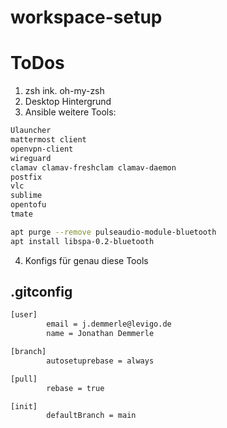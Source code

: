 # workspace-setup

# ToDos
1. zsh ink. oh-my-zsh
2. Desktop Hintergrund
3. Ansible weitere Tools:
```bash
Ulauncher
mattermost client
openvpn-client
wireguard
clamav clamav-freshclam clamav-daemon
postfix
vlc
sublime
opentofu
tmate

apt purge --remove pulseaudio-module-bluetooth
apt install libspa-0.2-bluetooth
```
4. Konfigs für genau diese Tools
## .gitconfig
```bash
[user]
        email = j.demmerle@levigo.de
        name = Jonathan Demmerle

[branch]
        autosetuprebase = always

[pull]
        rebase = true

[init]
        defaultBranch = main
```
